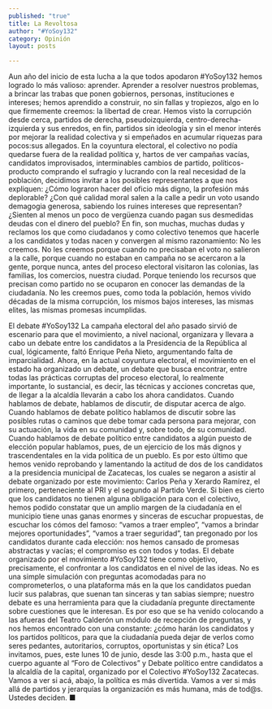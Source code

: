 ```yaml
---
published: "true"
title: La Revoltosa
author: "#YoSoy132"
category: Opinión
layout: posts

---
```



Aun año del inicio de esta lucha a la que todos apodaron #YoSoy132 hemos logrado lo más valioso: aprender. Aprender a resolver nuestros problemas, a brincar las trabas que ponen gobiernos, personas, instituciones e intereses; hemos aprendido a construir, no sin fallas y tropiezos, algo en lo que firmemente creemos: la libertad de crear. Hemos visto la corrupción desde cerca, partidos de derecha, pseudoizquierda, centro-derecha-izquierda y sus enredos, en fin, partidos sin ideología y sin el menor interés por mejorar la realidad colectiva y si empeñados en acumular riquezas para pocos:sus allegados. 
En la coyuntura electoral, el colectivo no podía quedarse fuera de la realidad política y, hartos de ver campañas vacías, candidatos improvisados, interminables cambios de partido, políticos-producto comprando el sufragio y lucrando con la real necesidad de la población, decidimos invitar a los posibles representantes a que nos expliquen: ¿Cómo lograron hacer del oficio más digno, la profesión más deplorable? ¿Con qué calidad moral salen a la calle a pedir un voto usando demagogia generosa, sabiendo los ruines intereses que representan? ¿Sienten al menos un poco de vergüenza cuando pagan sus desmedidas deudas con el dinero del pueblo? En fin, son muchas, muchas dudas y reclamos los que como ciudadanos y como colectivo tenemos que hacerle a los candidatos y todas nacen y convergen al mismo razonamiento: No les creemos. 
No les creemos porque cuando no precisaban el voto no salieron a la calle, porque cuando no estaban en campaña no se acercaron a la gente, porque nunca, antes del proceso electoral visitaron las colonias, las familias, los comercios, nuestra ciudad. Porque teniendo los recursos que precisan como partido no se ocuparon en conocer las demandas de la ciudadanía. No les creemos pues, como toda la población, hemos vivido décadas de la misma corrupción, los mismos bajos intereses, las mismas elites, las mismas promesas incumplidas. 

El debate #YoSoy132
La campaña electoral del año pasado sirvió de escenario para que el movimiento, a nivel nacional, organizara y llevara a cabo un debate entre los candidatos a la Presidencia de la República al cual, lógicamente, faltó Enrique Peña Nieto, argumentando falta de imparcialidad.
Ahora, en la actual coyuntura electoral, el movimiento en el estado ha organizado un debate, un  debate que busca encontrar, entre todas las prácticas corruptas del proceso electoral, lo realmente importante, lo sustancial, es decir, las técnicas y acciones concretas que, de llegar a la alcaldía llevarán a cabo los ahora candidatos. 
Cuando hablamos de debate, hablamos de discutir, de disputar acerca de algo. Cuando hablamos de debate político hablamos de discutir sobre las posibles rutas o caminos que debe tomar cada persona para mejorar, con su actuación, la vida en su comunidad y, sobre todo, de su comunidad. Cuando hablamos de debate político entre candidatos a algún puesto de elección popular hablamos, pues, de un ejercicio de los más dignos y trascendentales en la vida política de un pueblo. Es por esto último que hemos venido reprobando y lamentando la actitud de dos de los candidatos a la presidencia municipal de Zacatecas, los cuales se negaron a asistir al debate organizado por este movimiento: Carlos Peña y Xerardo Ramírez, el primero, perteneciente al PRI y el segundo al Partido Verde. 
Si bien es cierto que los candidatos no tienen alguna obligación para con el colectivo, hemos podido constatar que un amplio margen de la ciudadanía en el municipio tiene unas ganas enormes y sinceras de escuchar propuestas, de escuchar los cómos del famoso: “vamos a traer empleo”, “vamos a brindar mejores oportunidades”, “vamos a traer seguridad”, tan pregonado por los candidatos durante cada elección: nos hemos cansado de promesas abstractas y vacías; el compromiso es con todos y todas.
El debate organizado por el movimiento #YoSoy132 tiene como objetivo, precisamente, el confrontar a los candidatos en el nivel de las ideas. No es una simple simulación con preguntas acomodadas para no comprometerlos, o una plataforma más en la que los candidatos puedan lucir sus palabras, que suenan tan sinceras y tan sabias siempre; nuestro debate es una herramienta para que la ciudadanía pregunte directamente sobre cuestiones que le interesan. Es por eso que se ha venido colocando a las afueras del Teatro Calderón un módulo de recepción de preguntas, y nos hemos encontrado con una constante: ¿cómo harán los candidatos y los partidos políticos, para que la ciudadanía pueda dejar de verlos como seres pedantes, autoritarios, corruptos, oportunistas y sin ética?
Los invitamos, pues, este lunes 10 de junio, desde las 3:00 p.m., hasta que el cuerpo aguante al “Foro de Colectivos” y Debate político entre candidatos a la alcaldía de la capital, organizado por el Colectivo #YoSoy132 Zacatecas. 
Vamos a ver si acá, abajo, la política es más divertida. Vamos a ver si más allá de partidos y jerarquías la organización es más humana, más de tod@s. Ustedes deciden. ■
